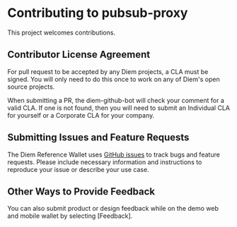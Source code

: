# Contributing to pubsub-proxy

This project welcomes contributions.

## Contributor License Agreement

For pull request to be accepted by any Diem projects, a CLA must be signed.
You will only need to do this once to work on any of Diem's open source
projects.

When submitting a PR, the diem-github-bot will check your comment for a valid CLA. If one is not found, then you will need to submit an Individual CLA for yourself or a Corporate CLA for your company.

## Submitting Issues and Feature Requests

The Diem Reference Wallet uses [GitHub issues](https://github.com/diem/reference-wallet/issues) to track bugs and feature requests. Please include necessary information and instructions to reproduce your issue or describe your use case.

## Other Ways to Provide Feedback

You can also submit product or design feedback while on the demo web and mobile wallet by selecting [Feedback].

